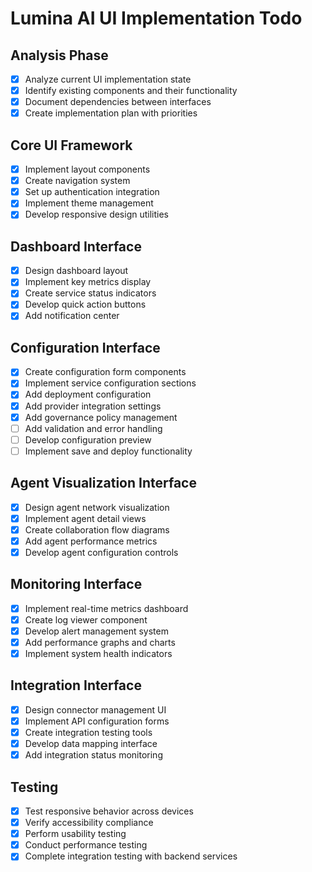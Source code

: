 # Lumina AI UI Implementation Todo

## Analysis Phase
- [x] Analyze current UI implementation state
- [x] Identify existing components and their functionality
- [x] Document dependencies between interfaces
- [x] Create implementation plan with priorities

## Core UI Framework
- [x] Implement layout components
- [x] Create navigation system
- [x] Set up authentication integration
- [x] Implement theme management
- [x] Develop responsive design utilities

## Dashboard Interface
- [x] Design dashboard layout
- [x] Implement key metrics display
- [x] Create service status indicators
- [x] Develop quick action buttons
- [x] Add notification center

## Configuration Interface
- [x] Create configuration form components
- [x] Implement service configuration sections
- [x] Add deployment configuration
- [x] Add provider integration settings
- [x] Add governance policy management
- [ ] Add validation and error handling
- [ ] Develop configuration preview
- [ ] Implement save and deploy functionality

## Agent Visualization Interface
- [x] Design agent network visualization
- [x] Implement agent detail views
- [x] Create collaboration flow diagrams
- [x] Add agent performance metrics
- [x] Develop agent configuration controls

## Monitoring Interface
- [x] Implement real-time metrics dashboard
- [x] Create log viewer component
- [x] Develop alert management system
- [x] Add performance graphs and charts
- [x] Implement system health indicators

## Integration Interface
- [x] Design connector management UI
- [x] Implement API configuration forms
- [x] Create integration testing tools
- [x] Develop data mapping interface
- [x] Add integration status monitoring

## Testing
- [x] Test responsive behavior across devices
- [x] Verify accessibility compliance
- [x] Perform usability testing
- [x] Conduct performance testing
- [x] Complete integration testing with backend services
